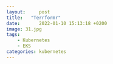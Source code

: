 ```yaml
---
layout:     post
title:   "Terrformr"
date:       2022-01-10 15:13:18 +0200
image: 31.jpg
tags:
    - Kubernetes
    - EKS
categories: kubernetes
---
```


